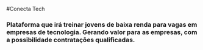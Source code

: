 #Conecta Tech

### Plataforma que irá treinar jovens de baixa renda para vagas em empresas de tecnologia. Gerando valor para as empresas, com a possibilidade contratações qualificadas.
